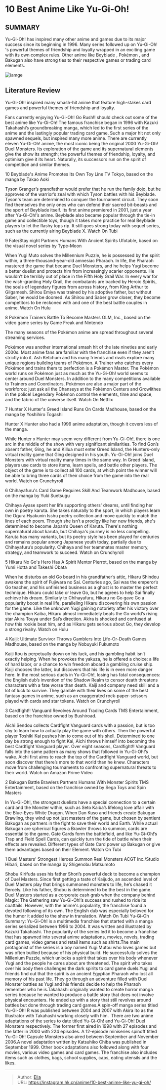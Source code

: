# 10 Best Anime Like Yu-Gi-Oh!


## SUMMARY 


Yu-Gi-Oh!
 has inspired many other anime and games due to its major success since its beginning in 1996. 
 Many series followed up on 
Yu-Gi-Oh!
&#39;s powerful themes of friendship and loyalty wrapped in an exciting game with its own complex rules. 
 Other anime like 
Beyblade
, 
Pokémon
, and 
Bakugan
 also have strong ties to their respective games or trading card elements. 

![iamge](https://static1.srcdn.com/wordpress/wp-content/uploads/2023/11/mixcollage-23-nov-2023-04-41-pm-1770.jpg)

## Literature Review

Yu-Gi-Oh! inspired many smash-hit anime that feature high-stakes card games and powerful themes of friendship and loyalty. 




Fans currently enjoying Yu-Gi-Oh! Go Rush!! should check out some of the best anime like Yu-Gi-Oh! The famous franchise began in 1996 with Kazuki Takahashi’s groundbreaking manga, which led to the first series of the anime and the lastingly popular trading card game. Such a major hit not only spawned sequels, but inspired many more anime.
There are currently eleven Yu-Gi-Oh! anime, the most iconic being the original 2000 Yu-Gi-Oh! Duel Monsters. Its exploration of the game and its supernatural elements give the show its strength; the powerful themes of friendship, loyalty, and optimism give it its heart. Naturally, its successors run on the spirit of competition and similar themes.









 








 10  Beyblade&#39;s Anime Promotes Its Own Toy Line 
TV Tokyo, based on the manga by Takao Aoki


 







Tyson Granger’s grandfather would prefer that he run the family dojo, but he approves of the warrior’s zeal with which Tyson battles with his Beyblade. Tyson&#39;s team are determined to conquer the tournament circuit. They soon find themselves the only ones who can defend their sacred bit-beasts and the sport of Beyblade itself.
Its first anime premiered in 2001, just a year after Yu-Gi-Oh!’s anime. Beyblade also became popular through the tie-in game and collectible toys, though it takes more practice for real Beyblade players to let the flashy tops rip. It still goes strong today with sequel series, such as the currently airing Beyblade X.
Watch On Tubi





 9  Fate/Stay night Partners Humans With Ancient Spirits 
Ufotable, based on the visual novel series by Type-Moon
        

When Yugi Muto solves the Millennium Puzzle, he is possessed by the spirit within, a three-thousand-year-old amnesiac Pharaoh. In life, the Pharaoh mastered the game that became Duel Monsters, and he helps Yugi become a better duelist and protects him from increasingly scarier opponents. He wouldn’t be terribly out of place in the Fifth Holy Grail War.
In every war for the wish-granting Holy Grail, the combatants are backed by Heroic Spirits, the souls of legendary figures from across history, from King Arthur to Gilgamesh. Shirou Emiya was trained by his adoptive father, but without Saber, he would be doomed. As Shirou and Saber grow closer, they become competitors to be reckoned with and one of the best battle couples in anime.
Watch On Hulu





 8  Pokémon Trainers Battle To Become Masters 
OLM, Inc., based on the video game series by Game Freak and Nintendo


 







The many seasons of the Pokémon anime are spread throughout several streaming services. 

Pokémon was another international smash hit of the late nineties and early 2000s. Most anime fans are familiar with the franchise even if they aren’t strictly into it. Ash Ketchum and his many friends and rivals explore many unique regions building teams of Pokémon. A Trainer who catches every Pokémon and trains them to perfection is a Pokémon Master.
The Pokémon world runs on Pokémon just as much as the Yu-Gi-Oh! world seems to center around Duel Monsters. In addition to the many competitions available to Trainers and Coordinators, Pokémon are also a major part of the workforce: just ask all the Chanseys at the Pokémon Centers and Growlithes in the police! Legendary Pokémon control the elements, time and space, and the fabric of the universe itself.
Watch On Netflix





 7  Hunter X Hunter&#39;s Greed Island Runs On Cards 
Madhouse, based on the manga by Yoshihiro Togashi
        

Hunter X Hunter also had a 1999 anime adaptation, though it covers less of the manga. 

While Hunter x Hunter may seem very different from Yu-Gi-Oh!, there is one arc in the middle of the show with very significant similarities. To find Gon’s absent father, Ging, he and Killua must enter Greed Island, the Hunters-only virtual reality game that Ging designed in his youth.
Yu-Gi-Oh! joins Duel Monsters with virtual reality many times in the same way. In Greed Island, players use cards to store items, learn spells, and battle other players. The object of the game is to collect all 100 cards, at which point the winner will be able to bring three cards of their choice from the game into the real world.
Watch on Crunchyroll





 6  Chihayafuru&#39;s Card Game Requires Skill And Teamwork 
Madhouse, based on the manga by Yuki Suetsugu


 







Chihaya Ayase spent her life supporting others&#39; dreams, until finding her own in poetry karuta. She takes naturally to the sport, in which players learn the Ogura Hyakunin Isshu poetry collection and move quickly to match the lines of each poem. Though she isn’t a prodigy like her new friends, she&#39;s determined to become Japan’s Queen of Karuta.
There&#39;s nothing supernatural about karuta, but Chihaya&#39;s journey is no less compelling. Karuta has many variants, but its poetry style has been played for centuries and remains popular among Japanese youth today, partially due to Chihayafuru’s popularity. Chihaya and her teammates master memory, strategy, and teamwork to succeed.
Watch on Crunchyroll





 5  Hikaru No Go&#39;s Hero Has A Spirit Mentor 
Pierrot, based on the manga by Yumi Hotta and Takeshi Obata
        

When he disturbs an old Go board in his grandfather’s attic, Hikaru Shindou awakens the spirit of Fujiwara no Sai. Centuries ago, Sai was the emperor’s Go teacher, and his unfinished business as a ghost is to master the perfect technique. Hikaru could take or leave Go, but he agrees to help Sai finally achieve his dream.
Similarly to Chihayafuru, Hikaru no Go gave Go a popularity boost in real life, paralleling Hikaru discovering his own passion for the game. Like the unknown Yugi gaining notoriety after his victory over the champion Kaiba, Hikaru almost immediately beats the Go world’s rising star Akira Touya under Sai’s direction. Akira is shocked and confused at how this rookie beat him, and as Hikaru gets serious about Go, they develop a strong rivalry.
Watch on Hulu





 4  Kaiji: Ultimate Survivor Throws Gamblers Into Life-Or-Death Games 
Madhouse, based on the manga by Nobuyuki Fukumoto
        

Kaiji Itou is perpetually down on his luck, and his gambling habit isn’t exactly helping. When he provokes the yakuza, he is offered a choice: a life of hard labor, or a chance to win freedom aboard a gambling cruise ship. Kaiji chooses the latter, but discovers that his life is in even more danger here.
In the most serious duels in Yu-Gi-Oh!, losing has fatal consequences: the English dub’s invention of the Shadow Realm to censor death threatens characters with a fate worse than death. Kaiji and company need skill and a lot of luck to survive. They gamble with their lives on some of the best fantasy games in anime, such as an exaggerated rock-paper-scissors played with cards and star tokens.
Watch on Crunchyroll





 3  Cardfight!! Vanguard Revolves Around Trading Cards 
TMS Entertainment, based on the franchise owned by Bushiroad.
        

Aichi Sendou collects Cardfight Vanguard cards with a passion, but is too shy to learn how to actually play the game with others. Then the powerful player Toshiki Kai pushes him to come out of his shell. Determined to one day be strong enough to fight Kai, Aichi throws himself into becoming the best Cardfight Vanguard player.
Over eight seasons, Cardfight!! Vanguard falls into the same pattern as many shows that followed in Yu-Gi-Oh!’s wake. Aichi first aims to reach the top of the Cardfight Vanguard world, but soon discover that there’s more to that world than he knew. Characters move from challenging tournaments to confronting supernatural threats to their world.
Watch on Amazon Prime Video





 2  Bakugan Battle Brawlers Partners Humans With Monster Spirits 
TMS Entertainment, based on the franchise owned by Sega Toys and Spin Masters
        

In Yu-Gi-Oh!, the strongest duelists have a special connection to a certain card and the Monster within, such as Seto Kaiba’s lifelong love affair with the Blue-Eyes White Dragon. When Dan Kuso and friends create Bakugan Brawling, they wind up not just masters of the game, but chosen by sentient Bakugan as partners in the fight to save their world and Earth.
While actual Bakugan are spherical figures a Brawler throws to summon, cards are essential to the game. Gate Cards form the battlefield, and like Yu-Gi-Oh!’s Trap and Field Spell Cards, can quickly turn the tide of battle when their effects are revealed. Different types of Gate Card power up Bakugan or give them advantages based on their Element.
Watch On Tubi





 1  Duel Masters&#39; Strongest Heroes Summon Real Monsters 
ACGT Inc./Studio Hibari, based on the manga by Shigenobu Matsumoto


Shobu Kirifuda uses his father Shori’s powerful deck to become a champion of Duel Masters. Since first getting a taste of Kaijudo, an ascended level of Duel Masters play that brings summoned monsters to life, he’s chased it fiercely. Like his father, Shobu is determined to be the best in the game.
Duel Masters started as a corporate cash grab when the company behind Magic: The Gathering saw Yu-Gi-Oh!’s success and rushed to ride its coattails. However, with the anime&#39;s popularity, the franchise found a devoted following of its own. The English dub was especially beloved for the humor it added to the show in translation.
Watch On Tubi
               Yu-Gi-Oh   Summary:   Yu-Gi-Oh! is a multimedia franchise that started with a manga series serialized between 1996 to 2004. It was written and illustrated by Kazuki Takahashi. The popularity of the series led it to become a franchise that has spawned into several anime adaptations, movies, novels, trading card games, video games and retail items such as shirts.The main protagonist of the series is a boy named Yugi Mutou who loves games but was often bullied because of his physical build. He successfully solves the Millenium Puzzle, which unlocks a spirit that takes over his body whenever Yugi and the people he cares about are threatened. The spirit who takes over his body then challenges the dark spirits to card game duels.Yugi and friends find out that the spirit is an ancient Egyptian Pharaoh who lost all memory of his past life. They go through an adventure filled with Duel Monster battles as Yugi and his friends decide to help the Pharaoh remember who he is.Takahashi originally wanted to create horror manga series because he wanted to produce a battle story that does not involve physical encounters. He ended up with a story that still revolves around battles but done through trading card games.A spin-off manga series titled Yu-Gi-Oh! R was published between 2004 and 2007 with Akira Ito as the Illustrator with Takahashi working closely with him.  There are two anime adaptations of the series to date titled Yu-Gi-Oh! and Yu-Gi-Oh! Duel Monsters respectively. The former first aired in 1998 with 27 episodes and the latter in 2000 with 224 episodes. A 12-episode miniseries spinoff titled Yu-Gi-Oh! Capsule Monsters also aired between September and November 2006.A novel adaptation written by Katsuhiko Chiba was published in September 1999. Other book adaptations also followed along with four movies, various video games and card games. The franchise also includes items such as clothes, bags, school supplies, caps, eating utensils and the likes.      

---

> Author: [Ella](https://instagram.hk.cn/)  
> URL: https://instagram.hk.cn/anime/10-best-anime-like-yu-gi-oh/  

